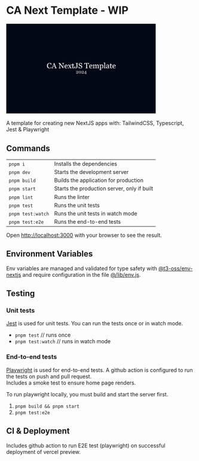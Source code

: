 # CA Next Template - WIP

<img alt="CA NextJS Template 2024" src="https://raw.githubusercontent.com/chranderson/ca-next-template/main/public/default-screen.png" width="400"/>

A template for creating new NextJS apps with: TailwindCSS, Typescript, Jest & Playwright

## Commands

|                   |                                             |
| ----------------- | ------------------------------------------- |
| `pnpm i`          | Installs the dependencies                   |
| `pnpm dev`        | Starts the development server               |
| `pnpm build`      | Builds the application for production       |
| `pnpm start`      | Starts the production server, only if built |
| `pnpm lint`       | Runs the linter                             |
| `pnpm test`       | Runs the unit tests                         |
| `pnpm test:watch` | Runs the unit tests in watch mode           |
| `pnpm test:e2e`   | Runs the end-to-end tests                   |

Open [http://localhost:3000](http://localhost:3000) with your browser to see the result.

## Environment Variables

Env variables are managed and validated for type safety with [@t3-oss/env-nextjs](https://env.t3.gg/) and require configuration in the file [@/lib/env.js](src/lib/env.js).

## Testing

### Unit tests

[Jest](https://jestjs.io/) is used for unit tests.
You can run the tests once or in watch mode.

- `pnpm test` // runs once
- `pnpm test:watch` // runs in watch mode

### End-to-end tests

[Playwright](https://nextjs.org/docs/app/building-your-application/testing/playwright) is used for end-to-end tests.
A github action is configured to run the tests on push and pull request.  
Includes a smoke test to ensure home page renders.

To run playwright locally, you must build and start the server first.

1. `pnpm build && pnpm start`
2. `pnpm test:e2e`

## CI & Deployment

Includes github action to run E2E test (playwright) on successful deployment of vercel preview.
